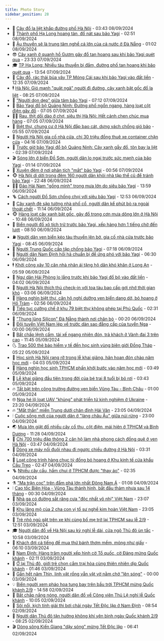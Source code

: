 ```yaml
---
title: Photo Story
sidebar_position: 28
---
```


<!-- dantri-photo-story:START -->
- 💪 [Cây đổ la liệt khắp đường phố Hà Nội](https://dantri.com.vn/xa-hoi/cay-do-la-liet-khap-duong-pho-ha-noi-20240908103037366.htm) - 03:43 08/09/2024
- 🧰 [Thành phố Hạ Long hoang tàn, đổ nát sau bão Yagi](https://dantri.com.vn/xa-hoi/thanh-pho-ha-long-hoang-tan-do-nat-sau-bao-yagi-20240908095112633.htm) - 02:51 08/09/2024
- 🧰 [Âu thuyền sẽ là trung tâm nghề cá lớn của cả nước ở Đà Nẵng](https://dantri.com.vn/lao-dong-viec-lam/au-thuyen-se-la-trung-tam-nghe-ca-lon-cua-ca-nuoc-o-da-nang-20240907143526482.htm) - 01:02 08/09/2024
- 😎 [Cây xanh ở quanh hồ Gươm gãy đổ tan hoang sau khi bão Yagi quét qua](https://dantri.com.vn/xa-hoi/cay-xanh-o-quanh-ho-guom-gay-do-tan-hoang-sau-khi-bao-yagi-quet-qua-20240908034525288.htm) - 23:33 07/09/2024
- 🎓 [TP Hạ Long: Nhiều tàu thuyền bị đắm, đường phố tan hoang khi bão quét qua](https://dantri.com.vn/xa-hoi/tp-ha-long-nhieu-tau-thuyen-bi-dam-duong-pho-tan-hoang-khi-bao-quet-qua-20240907205140602.htm) - 13:54 07/09/2024
- 🙉 [Cây đổ, rác thải bủa vây TP Móng Cái sau khi bão Yagi vào đất liền](https://dantri.com.vn/xa-hoi/cay-do-rac-thai-bua-vay-tp-mong-cai-sau-khi-bao-yagi-vao-dat-lien-20240907191255861.htm) - 12:35 07/09/2024
- 🕴 [Hà Nội: Gió mạnh &quot;quật ngã&quot; người đi đường, cây xanh bật gốc đổ la liệt](https://dantri.com.vn/xa-hoi/ha-noi-gio-manh-quat-nga-nguoi-di-duong-cay-xanh-bat-goc-do-la-liet-20240907145745217.htm) - 08:25 07/09/2024
- 🚀 [&quot;Người dọn dẹp&quot; giữa tâm bão Yagi](https://dantri.com.vn/xa-hoi/nguoi-don-dep-giua-tam-bao-yagi-20240907140355467.htm) - 07:12 07/09/2024
- 🧰 [Bão Yagi đổ bộ Quảng Ninh: Đường phố ngổn ngang, hàng loạt cột điện gãy đổ](https://dantri.com.vn/xa-hoi/bao-yagi-do-bo-quang-ninh-duong-pho-ngon-ngang-hang-loat-cot-dien-gay-do-20240907123107767.htm) - 07:05 07/09/2024
- 🧑‍💻 [Rau, thịt dồi dào ở chợ, siêu thị Hà Nội: Hết cảnh chen chúc mua hàng](https://dantri.com.vn/doi-song/rau-thit-doi-dao-o-cho-sieu-thi-ha-noi-het-canh-chen-chuc-mua-hang-20240907135144713.htm) - 07:05 07/09/2024
- 🐎 [Biệt thự, chung cư ở Hà Nội đắp bao cát, dựng vách chống gió bão](https://dantri.com.vn/doi-song/biet-thu-chung-cu-o-ha-noi-dap-bao-cat-dung-vach-chong-gio-bao-20240907123503863.htm) - 05:55 07/09/2024
- 💄 [Người Hà Nội gia cố nhà cửa, chi 30 triệu đồng thuê xe container chặn cửa](https://dantri.com.vn/xa-hoi/nguoi-ha-noi-gia-co-nha-cua-chi-30-trieu-dong-thue-xe-container-chan-cua-20240907105522241.htm) - 04:16 07/09/2024
- 🎃 [Trước giờ bão Yagi đổ bộ Quảng Ninh: Cây xanh gẫy đổ, tôn bay la liệt](https://dantri.com.vn/xa-hoi/truoc-gio-bao-yagi-do-bo-quang-ninh-cay-xanh-gay-do-ton-bay-la-liet-20240907092609385.htm) - 02:39 07/09/2024
- 🎬 [Sóng lớn ở biển Đồ Sơn, người dân lo ngại trước sức mạnh của bão Yagi](https://dantri.com.vn/xa-hoi/song-lon-o-bien-do-son-nguoi-dan-lo-ngai-truoc-suc-manh-cua-bao-yagi-20240907080307627.htm) - 01:14 07/09/2024
- 🧠 [Xuyên đêm ở nơi phân tích &quot;mắt&quot; bão Yagi](https://dantri.com.vn/xa-hoi/xuyen-dem-o-noi-phan-tich-mat-bao-yagi-20240907064343090.htm) - 00:56 07/09/2024
- 🐵 [Hà Nội di dời trong đêm 160 người dân khỏi nhà tập thể cũ để tránh bão Yagi](https://dantri.com.vn/xa-hoi/ha-noi-di-doi-trong-dem-160-nguoi-dan-khoi-nha-tap-the-cu-de-tranh-bao-yagi-20240906235644708.htm) - 22:48 06/09/2024
- 👨‍🏫 [Đảo Hải Nam &quot;gồng mình&quot; trong mưa lớn do siêu bão Yagi](https://dantri.com.vn/the-gioi/dao-hai-nam-gong-minh-trong-mua-lon-do-sieu-bao-yagi-20240906203300590.htm) - 13:59 06/09/2024
- 🪜 [Cách người Đồ Sơn chống chọi với siêu bão Yagi](https://dantri.com.vn/xa-hoi/cach-nguoi-do-son-chong-choi-voi-sieu-bao-yagi-20240906194213329.htm) - 12:53 06/09/2024
- 🤡 [Cây xanh đè sập tường nhà phố cổ, người dân kể phút bò ra ngoài thoát chết](https://dantri.com.vn/doi-song/cay-xanh-de-sap-tuong-nha-pho-co-nguoi-dan-ke-phut-bo-ra-ngoai-thoat-chet-20240906180646482.htm) - 11:14 06/09/2024
- 🐵 [Hàng loạt cây xanh bật gốc, gãy đổ trong cơn mưa dông lớn ở Hà Nội](https://dantri.com.vn/xa-hoi/hang-loat-cay-xanh-bat-goc-gay-do-trong-con-mua-dong-lon-o-ha-noi-20240906173203298.htm) - 10:48 06/09/2024
- 🌈 [Biển người đổ xô tích trữ trước bão Yagi, xếp hàng hơn 1 tiếng chờ đến lượt](https://dantri.com.vn/doi-song/bien-nguoi-do-xo-tich-tru-truoc-bao-yagi-xep-hang-hon-1-tieng-cho-den-luot-20240906153024990.htm) - 08:50 06/09/2024
- ⛽️ [Người dân ven biển kéo tàu thuyền lên bờ, gia cố nhà cửa trước bão Yagi](https://dantri.com.vn/xa-hoi/nguoi-dan-ven-bien-keo-tau-thuyen-len-bo-gia-co-nha-cua-truoc-bao-yagi-20240906143636015.htm) - 08:45 06/09/2024
- 🔭 [Người Trung Quốc cấp tập chống bão Yagi](https://dantri.com.vn/the-gioi/nguoi-trung-quoc-cap-tap-chong-bao-yagi-20240906122827118.htm) - 07:18 06/09/2024
- 🧰 [Người dân Nam Định hối hả chuẩn bị để ứng phó với bão Yagi](https://dantri.com.vn/xa-hoi/nguoi-dan-nam-dinh-hoi-ha-chuan-bi-de-ung-pho-voi-bao-yagi-20240906121240355.htm) - 06:30 06/09/2024
- 🕴 [Khởi công xây 10 căn nhà nhân ái tặng hộ dân khó khăn ở Long An](https://dantri.com.vn/tam-long-nhan-ai/khoi-cong-xay-10-can-nha-nhan-ai-tang-ho-dan-kho-khan-o-long-an-20240905233122267.htm) - 05:59 06/09/2024
- 🦆 [Ngư dân Hải Phòng lo lắng trước khi bão Yagi đổ bộ vào đất liền](https://dantri.com.vn/xa-hoi/ngu-dan-hai-phong-lo-lang-truoc-khi-bao-yagi-do-bo-vao-dat-lien-20240906090836299.htm) - 04:02 06/09/2024
- 🦣 [Người Hà Nội thích thú check-in với toa tàu bao cấp gợi nhớ thời gian khó](https://dantri.com.vn/du-lich/nguoi-ha-noi-thich-thu-check-in-voi-toa-tau-bao-cap-goi-nho-thoi-gian-kho-20240905204602684.htm) - 03:06 06/09/2024
- 📝 [Hàng nghìn biệt thự, căn hộ nghỉ dưỡng ven biển dang dở, bỏ hoang ở Hồ Tràm](https://dantri.com.vn/bat-dong-san/hang-nghin-biet-thu-can-ho-nghi-duong-ven-bien-dang-do-bo-hoang-o-ho-tram-20240905141719843.htm) - 02:56 06/09/2024
- 🗽 [Tiếp tục cưỡng chế ở khu 79 biệt thự không phép tại Phú Quốc](https://dantri.com.vn/xa-hoi/tiep-tuc-cuong-che-o-khu-79-biet-thu-khong-phep-tai-phu-quoc-20240906075003409.htm) - 02:31 06/09/2024
- 🦅 [&quot;Thung lũng Silicon&quot; Đà Nẵng thành nơi chăn bò](https://dantri.com.vn/xa-hoi/thung-lung-silicon-da-nang-thanh-noi-chan-bo-20240905142129544.htm) - 00:20 06/09/2024
- 🤠 [Đội tuyển Việt Nam lép vế trước dàn sao đẳng cấp của tuyển Nga](https://dantri.com.vn/the-thao/doi-tuyen-viet-nam-lep-ve-truoc-dan-sao-dang-cap-cua-tuyen-nga-20240906070539452.htm) - 00:00 06/09/2024
- 🥸 [Bất chấp lệnh cấm, tài xế ngang nhiên đón, trả khách ở Vành đai 3 trên cao](https://dantri.com.vn/xa-hoi/bat-chap-lenh-cam-tai-xe-ngang-nhien-don-tra-khach-o-vanh-dai-3-tren-cao-20240905175408313.htm) - 11:45 05/09/2024
- 🌜 [Trao 500 thẻ bảo hiểm y tế đến học sinh vùng biên giới Đồng Tháp](https://dantri.com.vn/tam-long-nhan-ai/trao-500-the-bao-hiem-y-te-den-hoc-sinh-vung-bien-gioi-dong-thap-20240905100830141.htm) - 05:22 05/09/2024
- 👺 [Học sinh Hà Nội rạng rỡ trong lễ khai giảng, hân hoan đón chào năm học mới](https://dantri.com.vn/giao-duc/hoc-sinh-ha-noi-rang-ro-trong-le-khai-giang-han-hoan-don-chao-nam-hoc-moi-20240905103159350.htm) - 04:03 05/09/2024
- 🌈 [Hàng nghìn học sinh TPHCM phấn khởi bước vào năm học mới](https://dantri.com.vn/giao-duc/hang-nghin-hoc-sinh-tphcm-phan-khoi-buoc-vao-nam-hoc-moi-20240905100340989.htm) - 03:49 05/09/2024
- 👹 [Lễ khai giảng đầu tiên trong đời của bé trai 8 tuổi bị bỏ rơi](https://dantri.com.vn/tam-long-nhan-ai/le-khai-giang-dau-tien-trong-doi-cua-be-trai-8-tuoi-bi-bo-roi-20240905093950527.htm) - 03:43 05/09/2024
- 🔥 [Tất bật trên công trường đường ven biển Vũng Tàu - Bình Châu](https://dantri.com.vn/xa-hoi/tat-bat-tren-cong-truong-duong-ven-bien-vung-tau-binh-chau-20240904001547967.htm) - 01:00 05/09/2024
- 🤓 [Nga hé lộ loạt UAV &quot;khủng&quot; phát triển từ kinh nghiệm ở Ukraine](https://dantri.com.vn/the-gioi/nga-he-lo-loat-uav-khung-phat-trien-tu-kinh-nghiem-o-ukraine-20240904065603289.htm) - 23:20 04/09/2024
- 🔥 [&quot;Mắt thần&quot; miền Trung dưới chân đỉnh Hải Vân](https://dantri.com.vn/xa-hoi/mat-than-mien-trung-duoi-chan-dinh-hai-van-20240903220927794.htm) - 23:05 04/09/2024
- 🕯 [Cuộc sống mới của người dân ở &quot;làng châu Âu&quot; giữa núi rừng](https://dantri.com.vn/an-sinh/cuoc-song-moi-cua-nguoi-dan-o-lang-chau-au-giua-nui-rung-20240903191143834.htm) - 23:00 04/09/2024
- 🌏 [Mưa lớn giật đổ nhiều cây cổ thụ, cột điện, mái hiên ở TPHCM và Bình Dương](https://dantri.com.vn/xa-hoi/mua-lon-giat-do-nhieu-cay-co-thu-cot-dien-mai-hien-o-tphcm-va-binh-duong-20240904172314790.htm) - 11:28 04/09/2024
- 🎃 [Chi 700 triệu đập thông 2 căn hộ làm nhà phong cách đồng quê ở ven Hà Nội](https://dantri.com.vn/doi-song/chi-700-trieu-dap-thong-2-can-ho-lam-nha-phong-cach-dong-que-o-ven-ha-noi-20240904104108003.htm) - 03:47 04/09/2024
- 🐎 [Dòng xe máy nối đuôi nhau đi ngược chiều đường ở Hà Nội](https://dantri.com.vn/xa-hoi/dong-xe-may-noi-duoi-nhau-di-nguoc-chieu-duong-o-ha-noi-20240904100931698.htm) - 03:31 04/09/2024
- 👺 [Loạt công trình hàng chục tỷ đồng bỏ hoang ở Khu kinh tế cửa khẩu Cầu Treo](https://dantri.com.vn/xa-hoi/loat-cong-trinh-hang-chuc-ty-dong-bo-hoang-o-khu-kinh-te-cua-khau-cau-treo-20240904074358518.htm) - 02:47 04/09/2024
- 🪜 [Nhiều cây cầu, hầm chui ở TPHCM được &quot;thay áo&quot;](https://dantri.com.vn/xa-hoi/nhieu-cay-cau-ham-chui-o-tphcm-duoc-thay-ao-20240823123742680.htm) - 02:35 04/09/2024
- ⚗️ [&quot;Ma trận cọc&quot; trên đầm phá lớn nhất Đông Nam Á](https://dantri.com.vn/lao-dong-viec-lam/ma-tran-coc-tren-dam-pha-lon-nhat-dong-nam-a-20240830115516439.htm) - 01:08 04/09/2024
- 🕯 [Cao tốc Biên Hòa - Vũng Tàu thành hình, bắt đầu thảm nhựa sau 14 tháng](https://dantri.com.vn/xa-hoi/cao-toc-bien-hoa-vung-tau-thanh-hinh-bat-dau-tham-nhua-sau-14-thang-20240828222638838.htm) - 00:30 04/09/2024
- 📝 [Nhà ga có đường sắt răng cưa &quot;độc nhất vô nhị&quot; Việt Nam](https://dantri.com.vn/xa-hoi/nha-ga-co-duong-sat-rang-cua-doc-nhat-vo-nhi-viet-nam-20240831104819343.htm) - 23:07 03/09/2024
- 🌊 [Khu lăng mộ của 2 cha con vị tổ sư nghề kim hoàn Việt Nam](https://dantri.com.vn/du-lich/khu-lang-mo-cua-2-cha-con-vi-to-su-nghe-kim-hoan-viet-nam-20240901123629436.htm) - 23:05 03/09/2024
- 🌈 [Trẻ nhỏ ngủ gật trên xe khi cùng bố mẹ trở lại TPHCM sau lễ 2/9](https://dantri.com.vn/xa-hoi/tre-nho-ngu-gat-tren-xe-khi-cung-bo-me-tro-lai-tphcm-sau-le-29-20240903195106615.htm) - 12:51 03/09/2024
- 🎓 [Người dân đổ về Hà Nội sau kỳ nghỉ lễ dài, cửa ngõ Thủ đô ùn tắc](https://dantri.com.vn/xa-hoi/nguoi-dan-do-ve-ha-noi-sau-ky-nghi-le-dai-cua-ngo-thu-do-un-tac-20240903173743178.htm) - 10:58 03/09/2024
- 💪 [Khách đợi cả tiếng để mua thứ bánh thơm mềm, mỏng như giấy](https://dantri.com.vn/lao-dong-viec-lam/khach-doi-ca-tieng-de-mua-thu-banh-thom-mem-mong-nhu-giay-20240903064810577.htm) - 06:10 03/09/2024
- 💃 [Nam Định: Hàng trăm người xếp hình cờ Tổ quốc, cờ Đảng mừng Quốc khánh](https://dantri.com.vn/du-lich/nam-dinh-hang-tram-nguoi-xep-hinh-co-to-quoc-co-dang-mung-quoc-khanh-20240902164917249.htm) - 02:11 03/09/2024
- 🧰 [Ở lại Thủ đô, giới trẻ chọn cắm trại hòa cùng thiên nhiên dịp Quốc khánh](https://dantri.com.vn/du-lich/o-lai-thu-do-gioi-tre-chon-cam-trai-hoa-cung-thien-nhien-dip-quoc-khanh-20240902183057008.htm) - 01:46 03/09/2024
- 🤠 [Gần hết năm Thìn, linh vật rồng vẫn vật vờ nằm chờ &quot;lên sóng&quot;](https://dantri.com.vn/xa-hoi/gan-het-nam-thin-linh-vat-rong-van-vat-vo-nam-cho-len-song-20240828202624419.htm) - 00:00 03/09/2024
- 💡 [Biển người xem pháo hoa tung bay trên bầu trời TPHCM mừng Quốc khánh 2/9](https://dantri.com.vn/xa-hoi/bien-nguoi-xem-phao-hoa-tung-bay-tren-bau-troi-tphcm-mung-quoc-khanh-29-20240902215813686.htm) - 14:58 02/09/2024
- 🌝 [Bất chấp nắng nóng, người dân đổ về Công viên Thủ Lệ nghỉ lễ Quốc khánh](https://dantri.com.vn/doi-song/bat-chap-nang-nong-nguoi-dan-do-ve-cong-vien-thu-le-nghi-le-quoc-khanh-20240902170533013.htm) - 10:05 02/09/2024
- 🦄 [Sôi nổi, kịch tính giải thi bơi chải ngày Tết Độc lập ở Nam Định](https://dantri.com.vn/xa-hoi/soi-noi-kich-tinh-giai-thi-boi-chai-ngay-tet-doc-lap-o-nam-dinh-20240902152839516.htm) - 08:54 02/09/2024
- 🐻 [Người dân Thủ đô tận hưởng không khí yên bình ngày Quốc khánh 2/9](https://dantri.com.vn/xa-hoi/nguoi-dan-thu-do-tan-huong-khong-khi-yen-binh-ngay-quoc-khanh-29-20240902144709830.htm) - 08:25 02/09/2024
- 🎬 [Dòng sông Kiến Giang &quot;dậy sóng&quot; mừng Tết Độc lập](https://dantri.com.vn/xa-hoi/dong-song-kien-giang-day-song-mung-tet-doc-lap-20240902115629584.htm) - 06:41 02/09/2024<!-- dantri-photo-story:END -->
